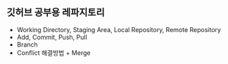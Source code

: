 ## 깃허브 공부용 레파지토리

-   Working Directory, Staging Area, Local Repository, Remote Repository
-   Add, Commit, Push, Pull
-   Branch
-   Conflict 해결방법 + Merge

